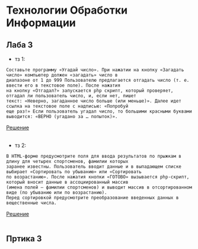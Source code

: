 # Технологии Обработки Информации 
## Лаба 3
+ тз 1: <br>
```
Составьте программу «Угадай число». При нажатии на кнопку «Загадать число» компьютер должен «загадать» число в 
диапазоне от 1 до 999 Пользователю предлагается отгадать число (т. е. ввести его в текстовое поле). После нажатия
на кнопку «Отгадал?» запускается php скрипт, который проверяет, отгадал ли пользователь число, и, если нет, пишет 
текст: «Неверно, загаданное число больше (или меньше)». Далее идет ссылка на текстовое поле с надписью: «Попробуй
еще раз!» Если пользователь угадал число, то большими красными буквами выводится: «ВЕРНО (угадано за … попыток)».
```
[Решение](https://github.com/TheZnat/Information-Processing-Technologies/blob/main/IPT_PHP/laba_3_task_1.php) <br> <br>
+ тз 2: <br>
```
В HTML-форме предусмотрите поля для ввода результатов по прыжкам в длину для четырех спортсменов, фамилии которых 
заранее известны. Пользователь вводит данные и в выпадающем списке выбирает «Сортировать по убыванию» или «Сортировать
по возрастанию». После нажатия кнопки «ГОТОВО» вызывается php-скрипт, который вносит данные в ассоциированный массив 
(имена полей – фамилии спортсменов) и выводит массив в отсортированном виде (по убыванию или по возрастанию). 
Перед сортировкой предусмотрите преобразование введенных данных в вещественные числа.
```
[Решение](https://github.com/TheZnat/Information-Processing-Technologies/blob/main/IPT_PHP/laba_3_task_2.php) <br> <br>
## Пртика 3
